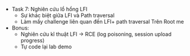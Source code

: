 - Task 7: Nghiên cứu lổ hổng LFI
    + Sự khác biệt giữa LFI và Path traversal
    + Làm mấy challenge liên quan đến LFI+ path traversal Trên Root me
- Bonus:
    + Nghiên cứu kĩ thuật LFI -> RCE (log poisoning, session upload progress)
    + Tự code lại lab demo